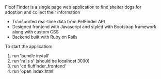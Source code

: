 Floof Finder is a single page web application to find shelter dogs for adoption and collect their information
 - Transported real-time data from PetFinder API
 - Designed frontend with Javascript and styled with Bootstrap framework along with custom CSS
 - Backend built with Ruby on Rails

 To start the application:
  1. run 'bundle install'
  2. run 'rails s' (should be localhost 3000)
  3. run 'cd fluffinder_frontend'
  4. run 'open index.html'


